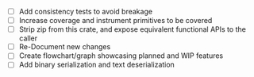 - [ ] Add consistency tests to avoid breakage
- [ ] Increase coverage and instrument primitives to be covered
- [ ] Strip zip from this crate, and expose equivalent functional APIs to the caller
- [ ] Re-Document new changes
- [ ] Create flowchart/graph showcasing planned and WIP features
- [ ] Add binary serialization and text deserialization 
